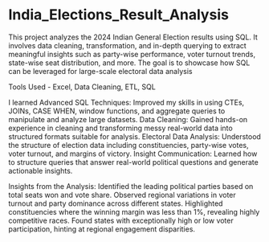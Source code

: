 # India_Elections_Result_Analysis

This project analyzes the 2024 Indian General Election results using SQL. It involves data cleaning, transformation, and in-depth querying to extract meaningful insights such as party-wise performance, voter turnout trends, state-wise seat distribution, and more. The goal is to showcase how SQL can be leveraged for large-scale electoral data analysis

Tools Used - Excel, Data Cleaning, ETL, SQL

I learned Advanced SQL Techniques: Improved my skills in using CTEs, JOINs, CASE WHEN, window functions, and aggregate queries to manipulate and analyze large datasets. Data Cleaning: Gained hands-on experience in cleaning and transforming messy real-world data into structured formats suitable for analysis. Electoral Data Analysis: Understood the structure of election data including constituencies, party-wise votes, voter turnout, and margins of victory. Insight Communication: Learned how to structure queries that answer real-world political questions and generate actionable insights.

Insights from the Analysis: Identified the leading political parties based on total seats won and vote share. Observed regional variations in voter turnout and party dominance across different states. Highlighted constituencies where the winning margin was less than 1%, revealing highly competitive races. Found states with exceptionally high or low voter participation, hinting at regional engagement disparities.

